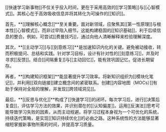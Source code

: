 [[快速学习新事物]]不仅关乎投入时间，更在于采用高效的[[学习策略]]与[[心智模式]]。其核心在于高效吸收信息并将其转化为可操作的[[知识]]。

首先，**[[理解核心概念]]**至关重要。面对新领域，应聚焦其[[第一性原理]]与根本性[[心智模式]]，而非过早陷入细节。这能构建稳固的[[知识基础]]，利于后续信息的整合。例如，可尝试[[费曼技巧]]，通过向他人清晰解释来检验理解深度。

其次，**[[主动学习]]与[[刻意练习]]**是加速知识内化的关键。避免被动接收，转而积极提问、总结和实践。针对学习目标，设计有针对性的[[刻意练习]]，并及时寻求[[反馈]]。结合[[间隔重复]]与[[主动回忆]]，能有效巩固记忆，促进长期留存。

再者，**[[构建知识框架]]**能显著提升学习效率。将新知识组织为[[模块化笔记]]，并利用[[双向链接]]建立概念间的紧密联系。创建[[内容地图（MOCs）]]有助于保持对全局的理解，并发现[[跨领域洞见]]。

最后，**[[反思与优化]]**构成了[[快速学习]]的闭环。每次学习后，进行[[决策后复盘]]，评估学习方法的效果，并识别潜在的[[认知偏差]]。运用[[反演法]]思考可能导致学习失败的因素，从而主动规避。将学习过程本身视为一个可优化的系统，持续迭代策略，是实现[[知识持续优化]]的必由之路。这种系统性的方法能够显著缩短掌握新事物所需的时间，并提高学习质量。